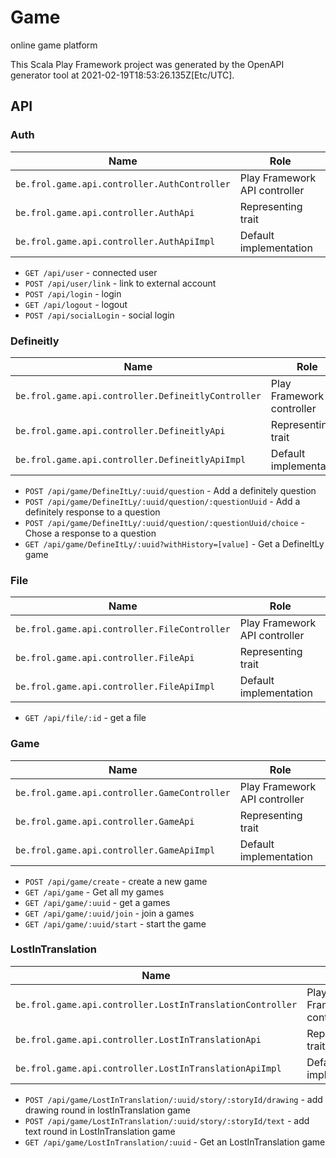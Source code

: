 # Game

online game platform

This Scala Play Framework project was generated by the OpenAPI generator tool at 2021-02-19T18:53:26.135Z[Etc/UTC].

## API

### Auth

|Name|Role|
|----|----|
|`be.frol.game.api.controller.AuthController`|Play Framework API controller|
|`be.frol.game.api.controller.AuthApi`|Representing trait|
|`be.frol.game.api.controller.AuthApiImpl`|Default implementation|

* `GET /api/user` - connected user
* `POST /api/user/link` - link to external account
* `POST /api/login` - login
* `GET /api/logout` - logout
* `POST /api/socialLogin` - social login

### Defineitly

|Name|Role|
|----|----|
|`be.frol.game.api.controller.DefineitlyController`|Play Framework API controller|
|`be.frol.game.api.controller.DefineitlyApi`|Representing trait|
|`be.frol.game.api.controller.DefineitlyApiImpl`|Default implementation|

* `POST /api/game/DefineItLy/:uuid/question` - Add a definitely question
* `POST /api/game/DefineItLy/:uuid/question/:questionUuid` - Add a definitely response to a question
* `POST /api/game/DefineItLy/:uuid/question/:questionUuid/choice` - Chose a response to a question
* `GET /api/game/DefineItLy/:uuid?withHistory=[value]` - Get a DefineItLy game

### File

|Name|Role|
|----|----|
|`be.frol.game.api.controller.FileController`|Play Framework API controller|
|`be.frol.game.api.controller.FileApi`|Representing trait|
|`be.frol.game.api.controller.FileApiImpl`|Default implementation|

* `GET /api/file/:id` - get a file

### Game

|Name|Role|
|----|----|
|`be.frol.game.api.controller.GameController`|Play Framework API controller|
|`be.frol.game.api.controller.GameApi`|Representing trait|
|`be.frol.game.api.controller.GameApiImpl`|Default implementation|

* `POST /api/game/create` - create a new game
* `GET /api/game` - Get all my games
* `GET /api/game/:uuid` - get a games
* `GET /api/game/:uuid/join` - join a games
* `GET /api/game/:uuid/start` - start the game

### LostInTranslation

|Name|Role|
|----|----|
|`be.frol.game.api.controller.LostInTranslationController`|Play Framework API controller|
|`be.frol.game.api.controller.LostInTranslationApi`|Representing trait|
|`be.frol.game.api.controller.LostInTranslationApiImpl`|Default implementation|

* `POST /api/game/LostInTranslation/:uuid/story/:storyId/drawing` - add drawing round in lostInTranslation game
* `POST /api/game/LostInTranslation/:uuid/story/:storyId/text` - add text round in LostInTranslation game
* `GET /api/game/LostInTranslation/:uuid` - Get an LostInTranslation game

